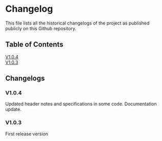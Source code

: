 # Changelog
This file lists all the historical changelogs of the project as published publicly on this Github repository.

## Table of Contents
[V1.0.4](#v104)<br/>
[V1.0.3](#v103)


## Changelogs
### V1.0.4
Updated header notes and specifications in some code.
Documentation update.

### V1.0.3
First release version